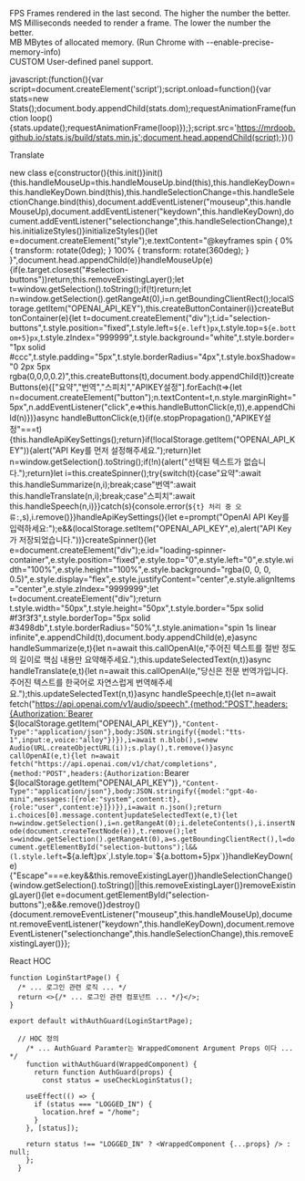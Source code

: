 FPS Frames rendered in the last second. The higher the number the better.      
MS Milliseconds needed to render a frame. The lower the number the better.      
MB MBytes of allocated memory. (Run Chrome with --enable-precise-memory-info)      
CUSTOM User-defined panel support.      

javascript:(function(){var script=document.createElement('script');script.onload=function(){var stats=new Stats();document.body.appendChild(stats.dom);requestAnimationFrame(function loop(){stats.update();requestAnimationFrame(loop)});};script.src='https://mrdoob.github.io/stats.js/build/stats.min.js';document.head.appendChild(script);})()

Translate

new class e{constructor(){this.init()}init(){this.handleMouseUp=this.handleMouseUp.bind(this),this.handleKeyDown=this.handleKeyDown.bind(this),this.handleSelectionChange=this.handleSelectionChange.bind(this),document.addEventListener("mouseup",this.handleMouseUp),document.addEventListener("keydown",this.handleKeyDown),document.addEventListener("selectionchange",this.handleSelectionChange),this.initializeStyles()}initializeStyles(){let e=document.createElement("style");e.textContent="@keyframes spin { 0% { transform: rotate(0deg); } 100% { transform: rotate(360deg); } }",document.head.appendChild(e)}handleMouseUp(e){if(e.target.closest("#selection-buttons"))return;this.removeExistingLayer();let t=window.getSelection().toString();if(!t)return;let n=window.getSelection().getRangeAt(0),i=n.getBoundingClientRect();localStorage.getItem("OPENAI_API_KEY"),this.createButtonContainer(i)}createButtonContainer(e){let t=document.createElement("div");t.id="selection-buttons",t.style.position="fixed",t.style.left=`${e.left}px`,t.style.top=`${e.bottom+5}px`,t.style.zIndex="999999",t.style.background="white",t.style.border="1px solid #ccc",t.style.padding="5px",t.style.borderRadius="4px",t.style.boxShadow="0 2px 5px rgba(0,0,0,0.2)",this.createButtons(t),document.body.appendChild(t)}createButtons(e){["요약","번역","스피치","APIKEY설정"].forEach(t=>{let n=document.createElement("button");n.textContent=t,n.style.marginRight="5px",n.addEventListener("click",e=>this.handleButtonClick(e,t)),e.appendChild(n)})}async handleButtonClick(e,t){if(e.stopPropagation(),"APIKEY설정"===t){this.handleApiKeySettings();return}if(!localStorage.getItem("OPENAI_API_KEY")){alert("API Key를 먼저 설정해주세요.");return}let n=window.getSelection().toString();if(!n){alert("선택된 텍스트가 없습니다.");return}let i=this.createSpinner();try{switch(t){case"요약":await this.handleSummarize(n,i);break;case"번역":await this.handleTranslate(n,i);break;case"스피치":await this.handleSpeech(n,i)}}catch(s){console.error(`${t} 처리 중 오류:`,s),i.remove()}}handleApiKeySettings(){let e=prompt("OpenAI API Key를 입력하세요:");e&&(localStorage.setItem("OPENAI_API_KEY",e),alert("API Key가 저장되었습니다."))}createSpinner(){let e=document.createElement("div");e.id="loading-spinner-container",e.style.position="fixed",e.style.top="0",e.style.left="0",e.style.width="100%",e.style.height="100%",e.style.background="rgba(0, 0, 0, 0.5)",e.style.display="flex",e.style.justifyContent="center",e.style.alignItems="center",e.style.zIndex="9999999";let t=document.createElement("div");return t.style.width="50px",t.style.height="50px",t.style.border="5px solid #f3f3f3",t.style.borderTop="5px solid #3498db",t.style.borderRadius="50%",t.style.animation="spin 1s linear infinite",e.appendChild(t),document.body.appendChild(e),e}async handleSummarize(e,t){let n=await this.callOpenAI(e,"주어진 텍스트를 절반 정도의 길이로 핵심 내용만 요약해주세요.");this.updateSelectedText(n,t)}async handleTranslate(e,t){let n=await this.callOpenAI(e,"당신은 전문 번역가입니다. 주어진 텍스트를 한국어로 자연스럽게 번역해주세요.");this.updateSelectedText(n,t)}async handleSpeech(e,t){let n=await fetch("https://api.openai.com/v1/audio/speech",{method:"POST",headers:{Authorization:`Bearer ${localStorage.getItem("OPENAI_API_KEY")}`,"Content-Type":"application/json"},body:JSON.stringify({model:"tts-1",input:e,voice:"alloy"})}),i=await n.blob(),s=new Audio(URL.createObjectURL(i));s.play(),t.remove()}async callOpenAI(e,t){let n=await fetch("https://api.openai.com/v1/chat/completions",{method:"POST",headers:{Authorization:`Bearer ${localStorage.getItem("OPENAI_API_KEY")}`,"Content-Type":"application/json"},body:JSON.stringify({model:"gpt-4o-mini",messages:[{role:"system",content:t},{role:"user",content:e}]})}),i=await n.json();return i.choices[0].message.content}updateSelectedText(e,t){let n=window.getSelection(),i=n.getRangeAt(0);i.deleteContents(),i.insertNode(document.createTextNode(e)),t.remove();let s=window.getSelection().getRangeAt(0),a=s.getBoundingClientRect(),l=document.getElementById("selection-buttons");l&&(l.style.left=`${a.left}px`,l.style.top=`${a.bottom+5}px`)}handleKeyDown(e){"Escape"===e.key&&this.removeExistingLayer()}handleSelectionChange(){window.getSelection().toString()||this.removeExistingLayer()}removeExistingLayer(){let e=document.getElementById("selection-buttons");e&&e.remove()}destroy(){document.removeEventListener("mouseup",this.handleMouseUp),document.removeEventListener("keydown",this.handleKeyDown),document.removeEventListener("selectionchange",this.handleSelectionChange),this.removeExistingLayer()}};

React HOC

    function LoginStartPage() {
      /* ... 로그인 관련 로직 ... */
      return <>{/* ... 로그인 관련 컴포넌트 ... */}</>;
    }
    
    export default withAuthGuard(LoginStartPage);

      // HOC 정의
        /* ... AuthGuard Paramter는 WrappedComonent Argument Props 이다 ... */
        function withAuthGuard(WrappedComponent) {
          return function AuthGuard(props) {
            const status = useCheckLoginStatus();
    
        useEffect(() => {
          if (status === "LOGGED_IN") {
            location.href = "/home";
          }
        }, [status]);
    
        return status !== "LOGGED_IN" ? <WrappedComponent {...props} /> : null;
        };
      }
